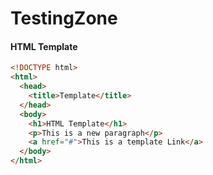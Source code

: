 # TestingZone

#### HTML Template
```html
<!DOCTYPE html>
<html>
  <head>
    <title>Template</title>
  </head>
  <body>
    <h1>HTML Template</h1>
    <p>This is a new paragraph</p>
    <a href="#">This is a template Link</a>
  </body>
</html>
```
